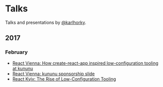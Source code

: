 # Talks

Talks and presentations by [@karlhorky](https://twitter.com/karlhorky).

## 2017

### February

* [React Vienna: How create-react-app inspired low-configuration tooling at kununu](packages/2017-02-10-react-vienna-cra-low-config-tooling/)
* [React Vienna: kununu sponsorship slide](packages/2017-02-10-react-vienna-kununu-sponsorship/)
* [React Kyiv: The Rise of Low-Configuration Tooling](packages/2017-04-27-react-kyiv-rise-of-low-configuration-tooling/)
